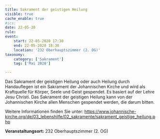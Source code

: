 ```yaml
---
title: Sakrament der geistigen Heilung
visible: true
cache_enable: true
#ics: 
date: 22-05-20
rule: 
event:
	start: 22-05-2020 17:30
	end: 22-05-2020 18:30
	location: '232 Oberhauptszimmer (2. OG)'
taxonomy:
	category: ['Sakrament']
	tag: ['Mai 2020']

---
```

Das Sakrament der geistigen Heilung oder auch Heilung durch Handauflegen ist ein Sakrament der Johannischen Kirche und wird als Kraftquelle für Körper, Seele und Geist gespendet. Es basiert auf der Lehre Jesu Christi. Das Sakrament der geistigen Heilung kann von der Johannischen Kirche allen Menschen gespendet werden, die darum bitten.

Weitere Informationen finden Sie unter:
https://www.johannische-kirche.org/de/03_lebenshilfe/02_sakramente/sakrament_geistige_heilung.php



**Veranstaltungsort:** 232 Oberhauptszimmer (2. OG)

